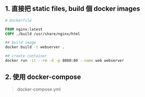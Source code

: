
## 1. 直接把 static files, build 個 docker images
```Dockerfile
# Dockerfile

FROM nginx:latest
COPY ./build /usr/share/nginx/html
```


```bash
## build image
docker build -t webserver . 

## create container
docker run -it --rm -d -p 8080:80 --name web webserver 

```

## 2. 使用 docker-compose
> docker-compose.yml

```

```